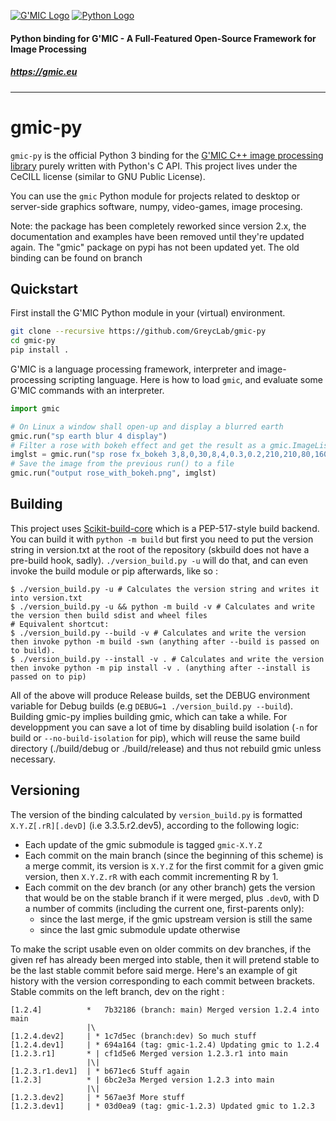[![G'MIC Logo](https://gmic.eu/img/logo4.jpg)](https://gmic.eu)
[![Python Logo](https://www.python.org/static/community_logos/python-logo-master-v3-TM-flattened.png)](https://www.python.org)

####                                                          

#### Python binding for G'MIC - A Full-Featured Open-Source Framework for Image Processing

##### https://gmic.eu

---------------------------

# gmic-py

`gmic-py` is the official Python 3 binding for the [G'MIC C++ image processing library](https://gmic.eu) purely written
with Python's C API. This project lives under the CeCILL license (similar to GNU Public License).

You can use the `gmic` Python module for projects related to desktop or server-side graphics software, numpy,
video-games, image procesing.

Note: the package has been completely reworked since version 2.x, the documentation and examples have been removed until
they're updated again. The "gmic" package on pypi has not been updated yet. The old binding can be found on branch

## Quickstart

First install the G'MIC Python module in your (virtual) environment.

```sh
git clone --recursive https://github.com/GreycLab/gmic-py
cd gmic-py
pip install .
```

G'MIC is a language processing framework, interpreter and image-processing scripting language. Here is how to load
`gmic`, and evaluate some G'MIC commands with an interpreter.

```python
import gmic

# On Linux a window shall open-up and display a blurred earth
gmic.run("sp earth blur 4 display")
# Filter a rose with bokeh effect and get the result as a gmic.ImageList
imglst = gmic.run("sp rose fx_bokeh 3,8,0,30,8,4,0.3,0.2,210,210,80,160,0.7,30,20,20,1,2,170,130,20,110,0.15,0")
# Save the image from the previous run() to a file
gmic.run("output rose_with_bokeh.png", imglst)
```

## Building

This project uses [Scikit-build-core](https://scikit-build-core.readthedocs.io/) which is a PEP-517-style build backend.
You can build it with `python -m build` but first you need to put the version string in version.txt at the root of the
repository (skbuild does not have a pre-build hook, sadly).
`./version_build.py -u` will do that, and can even invoke the build module or pip afterwards, like so :

```shell
$ ./version_build.py -u # Calculates the version string and writes it into version.txt
$ ./version_build.py -u && python -m build -v # Calculates and write the version then build sdist and wheel files
# Equivalent shortcut: 
$ ./version_build.py --build -v # Calculates and write the version then invoke python -m build -swn (anything after --build is passed on to build).
$ ./version_build.py --install -v . # Calculates and write the version then invoke python -m pip install -v . (anything after --install is passed on to pip)
```

All of the above will produce Release builds, set the DEBUG environment variable for Debug builds (e.g
`DEBUG=1 ./version_build.py --build`). Building gmic-py implies building gmic, which can take a while. For developpment
you can save a lot of time by disabling build isolation (`-n` for build or `--no-build-isolation` for pip), which will
reuse the same build directory (./build/debug or ./build/release) and thus not rebuild gmic unless necessary.

## Versioning

The version of the binding calculated by `version_build.py` is formatted `X.Y.Z[.rR][.devD]` (i.e 3.3.5.r2.dev5),
according to the following logic:

* Each update of the gmic submodule is tagged `gmic-X.Y.Z`
* Each commit on the main branch (since the beginning of this scheme) is a merge commit, its version is `X.Y.Z` for the
  first commit for a given gmic version, then `X.Y.Z.rR` with each commit incrementing R by 1.
* Each commit on the dev branch (or any other branch) gets the version that would be on the stable branch if it were
  merged, plus `.devD`, with D a number of commits (including the current one, first-parents only):
    * since the last merge, if the gmic upstream version is still the same
    * since the last gmic submodule update otherwise

To make the script usable even on older commits on dev branches, if the given ref has already been
merged into stable, then it will pretend stable to be the last stable commit before said merge. Here's an example of git
history with the version corresponding to each commit between brackets. Stable commits on the
left branch, dev on the right :

```
[1.2.4]          *   7b32186 (branch: main) Merged version 1.2.4 into main
                 |\
[1.2.4.dev2]     | * 1c7d5ec (branch:dev) So much stuff
[1.2.4.dev1]     | * 694a164 (tag: gmic-1.2.4) Updating gmic to 1.2.4
[1.2.3.r1]       * | cf1d5e6 Merged version 1.2.3.r1 into main
                 |\|
[1.2.3.r1.dev1]  | * b671ec6 Stuff again
[1.2.3]          * | 6bc2e3a Merged version 1.2.3 into main
                 |\|
[1.2.3.dev2]     | * 567ae3f More stuff
[1.2.3.dev1]     | * 03d0ea9 (tag: gmic-1.2.3) Updated gmic to 1.2.3
```